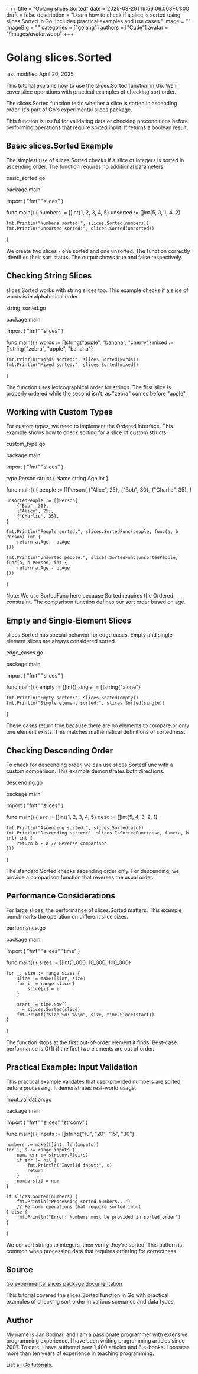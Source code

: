 +++
title = "Golang slices.Sorted"
date = 2025-08-29T19:56:06.068+01:00
draft = false
description = "Learn how to check if a slice is sorted using slices.Sorted in Go. Includes practical examples and use cases."
image = ""
imageBig = ""
categories = ["golang"]
authors = ["Cude"]
avatar = "/images/avatar.webp"
+++

# Golang slices.Sorted

last modified April 20, 2025

This tutorial explains how to use the slices.Sorted function in Go.
We'll cover slice operations with practical examples of checking sort order.

The slices.Sorted function tests whether a slice is sorted in
ascending order. It's part of Go's experimental slices package.

This function is useful for validating data or checking preconditions before
performing operations that require sorted input. It returns a boolean result.

## Basic slices.Sorted Example

The simplest use of slices.Sorted checks if a slice of integers is
sorted in ascending order. The function requires no additional parameters.

basic_sorted.go
  

package main

import (
    "fmt"
    "slices"
)

func main() {
    numbers := []int{1, 2, 3, 4, 5}
    unsorted := []int{5, 3, 1, 4, 2}
    
    fmt.Println("Numbers sorted:", slices.Sorted(numbers))
    fmt.Println("Unsorted sorted:", slices.Sorted(unsorted))
}

We create two slices - one sorted and one unsorted. The function correctly
identifies their sort status. The output shows true and false respectively.

## Checking String Slices

slices.Sorted works with string slices too. This example checks if
a slice of words is in alphabetical order.

string_sorted.go
  

package main

import (
    "fmt"
    "slices"
)

func main() {
    words := []string{"apple", "banana", "cherry"}
    mixed := []string{"zebra", "apple", "banana"}
    
    fmt.Println("Words sorted:", slices.Sorted(words))
    fmt.Println("Mixed sorted:", slices.Sorted(mixed))
}

The function uses lexicographical order for strings. The first slice is properly
ordered while the second isn't, as "zebra" comes before "apple".

## Working with Custom Types

For custom types, we need to implement the Ordered interface.
This example shows how to check sorting for a slice of custom structs.

custom_type.go
  

package main

import (
    "fmt"
    "slices"
)

type Person struct {
    Name string
    Age  int
}

func main() {
    people := []Person{
        {"Alice", 25},
        {"Bob", 30},
        {"Charlie", 35},
    }
    
    unsortedPeople := []Person{
        {"Bob", 30},
        {"Alice", 25},
        {"Charlie", 35},
    }
    
    fmt.Println("People sorted:", slices.SortedFunc(people, func(a, b Person) int {
        return a.Age - b.Age
    }))
    
    fmt.Println("Unsorted people:", slices.SortedFunc(unsortedPeople, func(a, b Person) int {
        return a.Age - b.Age
    }))
}

Note: We use SortedFunc here because Sorted requires
the Ordered constraint. The comparison function defines our sort
order based on age.

## Empty and Single-Element Slices

slices.Sorted has special behavior for edge cases. Empty and
single-element slices are always considered sorted.

edge_cases.go
  

package main

import (
    "fmt"
    "slices"
)

func main() {
    empty := []int{}
    single := []string{"alone"}
    
    fmt.Println("Empty sorted:", slices.Sorted(empty))
    fmt.Println("Single element sorted:", slices.Sorted(single))
}

These cases return true because there are no elements to compare or only one
element exists. This matches mathematical definitions of sortedness.

## Checking Descending Order

To check for descending order, we can use slices.SortedFunc with
a custom comparison. This example demonstrates both directions.

descending.go
  

package main

import (
    "fmt"
    "slices"
)

func main() {
    asc := []int{1, 2, 3, 4, 5}
    desc := []int{5, 4, 3, 2, 1}
    
    fmt.Println("Ascending sorted:", slices.Sorted(asc))
    fmt.Println("Descending sorted:", slices.IsSortedFunc(desc, func(a, b int) int {
        return b - a // Reverse comparison
    }))
}

The standard Sorted checks ascending order only. For descending,
we provide a comparison function that reverses the usual order.

## Performance Considerations

For large slices, the performance of slices.Sorted matters. This
example benchmarks the operation on different slice sizes.

performance.go
  

package main

import (
    "fmt"
    "slices"
    "time"
)

func main() {
    sizes := []int{1_000, 10_000, 100_000}
    
    for _, size := range sizes {
        slice := make([]int, size)
        for i := range slice {
            slice[i] = i
        }
        
        start := time.Now()
        _ = slices.Sorted(slice)
        fmt.Printf("Size %d: %v\n", size, time.Since(start))
    }
}

The function stops at the first out-of-order element it finds. Best-case
performance is O(1) if the first two elements are out of order.

## Practical Example: Input Validation

This practical example validates that user-provided numbers are sorted before
processing. It demonstrates real-world usage.

input_validation.go
  

package main

import (
    "fmt"
    "slices"
    "strconv"
)

func main() {
    inputs := []string{"10", "20", "15", "30"}
    
    numbers := make([]int, len(inputs))
    for i, s := range inputs {
        num, err := strconv.Atoi(s)
        if err != nil {
            fmt.Println("Invalid input:", s)
            return
        }
        numbers[i] = num
    }
    
    if slices.Sorted(numbers) {
        fmt.Println("Processing sorted numbers...")
        // Perform operations that require sorted input
    } else {
        fmt.Println("Error: Numbers must be provided in sorted order")
    }
}

We convert strings to integers, then verify they're sorted. This pattern is
common when processing data that requires ordering for correctness.

## Source

[Go experimental slices package documentation](https://pkg.go.dev/golang.org/x/exp/slices)

This tutorial covered the slices.Sorted function in Go with practical
examples of checking sort order in various scenarios and data types.

## Author

My name is Jan Bodnar, and I am a passionate programmer with extensive
programming experience. I have been writing programming articles since 2007.
To date, I have authored over 1,400 articles and 8 e-books. I possess more
than ten years of experience in teaching programming.

List [all Go tutorials](/golang/).